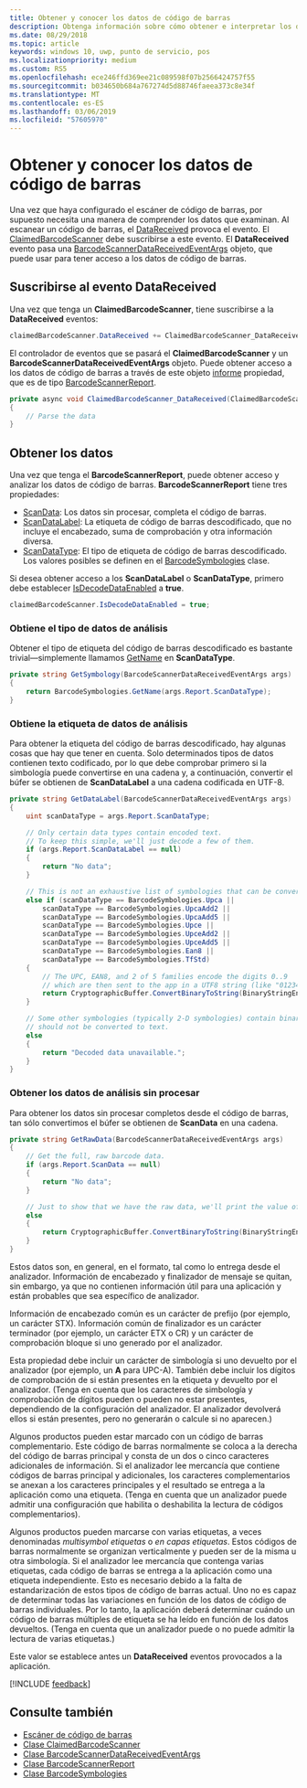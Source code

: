 ```yaml
---
title: Obtener y conocer los datos de código de barras
description: Obtenga información sobre cómo obtener e interpretar los datos de código de barras que examinan.
ms.date: 08/29/2018
ms.topic: article
keywords: windows 10, uwp, punto de servicio, pos
ms.localizationpriority: medium
ms.custom: RS5
ms.openlocfilehash: ece246ffd369ee21c089598f07b2566424757f55
ms.sourcegitcommit: b034650b684a767274d5d88746faeea373c8e34f
ms.translationtype: MT
ms.contentlocale: es-ES
ms.lasthandoff: 03/06/2019
ms.locfileid: "57605970"
---
```

# <a name="obtain-and-understand-barcode-data"></a>Obtener y conocer los datos de código de barras

Una vez que haya configurado el escáner de código de barras, por supuesto necesita una manera de comprender los datos que examinan. Al escanear un código de barras, el [DataReceived](https://docs.microsoft.com/uwp/api/windows.devices.pointofservice.claimedbarcodescanner.datareceived) provoca el evento. El [ClaimedBarcodeScanner](https://docs.microsoft.com/uwp/api/windows.devices.pointofservice.claimedbarcodescanner) debe suscribirse a este evento. El **DataReceived** evento pasa una [BarcodeScannerDataReceivedEventArgs](https://docs.microsoft.com/uwp/api/windows.devices.pointofservice.barcodescannerdatareceivedeventargs) objeto, que puede usar para tener acceso a los datos de código de barras.

## <a name="subscribe-to-the-datareceived-event"></a>Suscribirse al evento DataReceived

Una vez que tenga un **ClaimedBarcodeScanner**, tiene suscribirse a la **DataReceived** eventos:

```cs
claimedBarcodeScanner.DataReceived += ClaimedBarcodeScanner_DataReceived;
```

El controlador de eventos que se pasará el **ClaimedBarcodeScanner** y un **BarcodeScannerDataReceivedEventArgs** objeto. Puede obtener acceso a los datos de código de barras a través de este objeto [informe](https://docs.microsoft.com/uwp/api/windows.devices.pointofservice.barcodescannerdatareceivedeventargs.report#Windows_Devices_PointOfService_BarcodeScannerDataReceivedEventArgs_Report) propiedad, que es de tipo [BarcodeScannerReport](https://docs.microsoft.com/uwp/api/windows.devices.pointofservice.barcodescannerreport).

```cs
private async void ClaimedBarcodeScanner_DataReceived(ClaimedBarcodeScanner sender, BarcodeScannerDataReceivedEventArgs args)
{
    // Parse the data
}
```

## <a name="get-the-data"></a>Obtener los datos

Una vez que tenga el **BarcodeScannerReport**, puede obtener acceso y analizar los datos de código de barras. **BarcodeScannerReport** tiene tres propiedades:

* [ScanData](https://docs.microsoft.com/uwp/api/windows.devices.pointofservice.barcodescannerreport.scandata): Los datos sin procesar, completa el código de barras.
* [ScanDataLabel](https://docs.microsoft.com/uwp/api/windows.devices.pointofservice.barcodescannerreport.scandatalabel): La etiqueta de código de barras descodificado, que no incluye el encabezado, suma de comprobación y otra información diversa.
* [ScanDataType](https://docs.microsoft.com/uwp/api/windows.devices.pointofservice.barcodescannerreport.scandatatype): El tipo de etiqueta de código de barras descodificado. Los valores posibles se definen en el [BarcodeSymbologies](https://docs.microsoft.com/uwp/api/windows.devices.pointofservice.barcodesymbologies) clase.

Si desea obtener acceso a los **ScanDataLabel** o **ScanDataType**, primero debe establecer [IsDecodeDataEnabled](https://docs.microsoft.com/uwp/api/windows.devices.pointofservice.claimedbarcodescanner.isdecodedataenabled#Windows_Devices_PointOfService_ClaimedBarcodeScanner_IsDecodeDataEnabled) a **true**.

```cs
claimedBarcodeScanner.IsDecodeDataEnabled = true;
```

### <a name="get-the-scan-data-type"></a>Obtiene el tipo de datos de análisis

Obtener el tipo de etiqueta del código de barras descodificado es bastante trivial&mdash;simplemente llamamos [GetName](https://docs.microsoft.com/uwp/api/windows.devices.pointofservice.barcodesymbologies.getname) en **ScanDataType**.

```cs
private string GetSymbology(BarcodeScannerDataReceivedEventArgs args)
{
    return BarcodeSymbologies.GetName(args.Report.ScanDataType);
}
```

### <a name="get-the-scan-data-label"></a>Obtiene la etiqueta de datos de análisis

Para obtener la etiqueta del código de barras descodificado, hay algunas cosas que hay que tener en cuenta. Solo determinados tipos de datos contienen texto codificado, por lo que debe comprobar primero si la simbología puede convertirse en una cadena y, a continuación, convertir el búfer se obtienen de **ScanDataLabel** a una cadena codificada en UTF-8.

```cs
private string GetDataLabel(BarcodeScannerDataReceivedEventArgs args)
{
    uint scanDataType = args.Report.ScanDataType;

    // Only certain data types contain encoded text.
    // To keep this simple, we'll just decode a few of them.
    if (args.Report.ScanDataLabel == null)
    {
        return "No data";
    }

    // This is not an exhaustive list of symbologies that can be converted to a string.
    else if (scanDataType == BarcodeSymbologies.Upca ||
        scanDataType == BarcodeSymbologies.UpcaAdd2 ||
        scanDataType == BarcodeSymbologies.UpcaAdd5 ||
        scanDataType == BarcodeSymbologies.Upce ||
        scanDataType == BarcodeSymbologies.UpceAdd2 ||
        scanDataType == BarcodeSymbologies.UpceAdd5 ||
        scanDataType == BarcodeSymbologies.Ean8 ||
        scanDataType == BarcodeSymbologies.TfStd)
    {
        // The UPC, EAN8, and 2 of 5 families encode the digits 0..9
        // which are then sent to the app in a UTF8 string (like "01234").
        return CryptographicBuffer.ConvertBinaryToString(BinaryStringEncoding.Utf8, args.Report.ScanDataLabel);
    }

    // Some other symbologies (typically 2-D symbologies) contain binary data that
    // should not be converted to text.
    else
    {
        return "Decoded data unavailable.";
    }
}
```

### <a name="get-the-raw-scan-data"></a>Obtener los datos de análisis sin procesar

Para obtener los datos sin procesar completos desde el código de barras, tan sólo convertimos el búfer se obtienen de **ScanData** en una cadena.

```cs
private string GetRawData(BarcodeScannerDataReceivedEventArgs args)
{
    // Get the full, raw barcode data.
    if (args.Report.ScanData == null)
    {
        return "No data";
    }

    // Just to show that we have the raw data, we'll print the value of the bytes.
    else
    {
        return CryptographicBuffer.ConvertBinaryToString(BinaryStringEncoding.Utf8, args.Report.ScanData);
    }
}
```

Estos datos son, en general, en el formato, tal como lo entrega desde el analizador. Información de encabezado y finalizador de mensaje se quitan, sin embargo, ya que no contienen información útil para una aplicación y están probables que sea específico de analizador.

Información de encabezado común es un carácter de prefijo (por ejemplo, un carácter STX). Información común de finalizador es un carácter terminador (por ejemplo, un carácter ETX o CR) y un carácter de comprobación bloque si uno generado por el analizador.

Esta propiedad debe incluir un carácter de simbología si uno devuelto por el analizador (por ejemplo, un **A** para UPC-A). También debe incluir los dígitos de comprobación de si están presentes en la etiqueta y devuelto por el analizador. (Tenga en cuenta que los caracteres de simbología y comprobación de dígitos pueden o pueden no estar presentes, dependiendo de la configuración del analizador. El analizador devolverá ellos si están presentes, pero no generarán o calcule si no aparecen.)

Algunos productos pueden estar marcado con un código de barras complementario. Este código de barras normalmente se coloca a la derecha del código de barras principal y consta de un dos o cinco caracteres adicionales de información. Si el analizador lee mercancía que contiene códigos de barras principal y adicionales, los caracteres complementarios se anexan a los caracteres principales y el resultado se entrega a la aplicación como una etiqueta. (Tenga en cuenta que un analizador puede admitir una configuración que habilita o deshabilita la lectura de códigos complementarios).

Algunos productos pueden marcarse con varias etiquetas, a veces denominadas *multisymbol etiquetas* o *en capas etiquetas*. Estos códigos de barras normalmente se organizan verticalmente y pueden ser de la misma u otra simbología. Si el analizador lee mercancía que contenga varias etiquetas, cada código de barras se entrega a la aplicación como una etiqueta independiente. Esto es necesario debido a la falta de estandarización de estos tipos de código de barras actual. Uno no es capaz de determinar todas las variaciones en función de los datos de código de barras individuales. Por lo tanto, la aplicación deberá determinar cuándo un código de barras múltiples de etiqueta se ha leído en función de los datos devueltos. (Tenga en cuenta que un analizador puede o no puede admitir la lectura de varias etiquetas.)

Este valor se establece antes un **DataReceived** eventos provocados a la aplicación.

[!INCLUDE [feedback](./includes/pos-feedback.md)]

## <a name="see-also"></a>Consulte también
* [Escáner de código de barras](pos-barcodescanner.md)
* [Clase ClaimedBarcodeScanner](https://docs.microsoft.com/uwp/api/windows.devices.pointofservice.barcodesymbologies.getname)
* [Clase BarcodeScannerDataReceivedEventArgs](https://docs.microsoft.com/uwp/api/windows.devices.pointofservice.barcodescannerdatareceivedeventargs)
* [Clase BarcodeScannerReport](https://docs.microsoft.com/uwp/api/windows.devices.pointofservice.barcodescannerreport)
* [Clase BarcodeSymbologies](https://docs.microsoft.com/uwp/api/windows.devices.pointofservice.barcodesymbologies)
